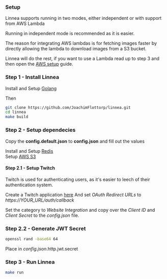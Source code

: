 ### Setup

Linnea supports running in two modes, either independent or with support from AWS Lambda

Running in independent mode is recommended as it is easier.

The reason for integrating AWS lambdas is for fetching images faster by directly allowing the lambda to download images from a S3 bucket.

Linnea will do the rest, if you want to use a Lambda read up to step 3 and then open the [AWS setup](./aws-setup.md) guide.

### Step 1 - Install Linnea

Install and Setup [Golang](https://go.dev/dl/)<br />

Then

```bash
git clone https://github.com/JoachimFlottorp/linnea.git
cd linnea
make build
```

### Step 2 - Setup dependecies

Copy the <b>config.default.json</b> to <b>config.json</b> and fill out the values

Install and Setup [Redis](https://redis.io/)<br />
Setup [AWS S3](https://aws.amazon.com/s3/)<br />

#### Step 2.1 - Setup Twitch

Twitch is used for authenticating users, as it's easier to leech of their authentication system.

Create a Twitch application [here](https://dev.twitch.tv/console/apps/create)
And set <i>OAuth Redirect URLs</i> to <i>https://YOUR_URL/auth/callback</i>

Set the category to <i>Website Integration</i> and copy over the <i>Client ID</i> and <i>Client Secret</i> to the <i>config.json</i> file.

### Step 2.2 - Generate JWT Secret

```bash
openssl rand -base64 64
```

Place in <i>config.json</i>.http.jwt.secret

### Step 3 - Run Linnea

```bash
make run
```
